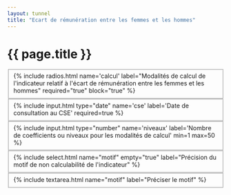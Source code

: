 ```yaml
---
layout: tunnel
title: "Ecart de rémunération entre les femmes et les hommes"
---
```

<h1>{{ page.title }}</h1>

<fieldset>
  <div class=row>
    <div>{% include radios.html name='calcul' label="Modalités de calcul de l'indicateur relatif à l'écart de rémunération entre les femmes et les hommes" required="true" block="true" %}</div>
  </div>
</fieldset>

<fieldset>
  <div class=row>
    {% include input.html type="date" name='cse' label='Date de consultation au CSE' required=true %}
  </div>
</fieldset>

<fieldset>
  <div class=row>{% include input.html type="number" name='niveaux' label='Nombre de coefficients ou niveaux pour les modalités de calcul' min=1 max=50 %}</div>
</fieldset>

<fieldset class="non-calculable">
  <div class=row>{% include select.html name="motif" empty="true" label="Précision du motif de non calculabilité de l'indicateur" %}</div>
</fieldset>

<fieldset>
  <div class=row>{% include textarea.html name="motif" label="Préciser le motif" %}</div>
</fieldset>

<script>
  document.onready = () => {
    const motifOptions = [
      { value: '40', label: "Effectif des groupes valides inférieur à 40% de l'effectif total" },
      { value: 'autre', label: "Autre motif" }
    ]
    buildSelectOptions(document.querySelector('#field--motif'), motifOptions)
    const calculOptions = [
      {value: "coef", label: "Par niveau ou coefficient hiérarchique en application de la classification de branche"},
      {value: "autre", label: "Par niveau ou coefficient hiérarchique en application d'une autre méthode de cotation des postes"},
      {value: "csp", label: "Par catégorie socio-professionnelle"},
      {value: "nc", label: "L’indicateur n’est pas calculable"},
    ]
    buildRadioOptions(document.querySelector('#field--calcul'), calculOptions, "csp")

    document.querySelector('.non-calculable').disabled = !document.querySelector('[name=calcul][value="nc"]').checked
    Array.from(document.querySelectorAll('[name=calcul]')).forEach(function(radio) {
      radio.addEventListener('change', function(event) {
        const value = event.target.value
        document.querySelector('.non-calculable').disabled = value !== 'nc'
      })
    })
  }
</script>
